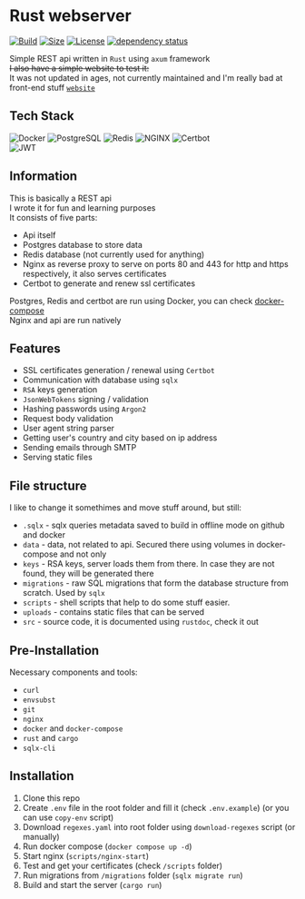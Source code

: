 # Rust webserver
[![Build](https://img.shields.io/github/actions/workflow/status/Efimish/rust-webserver/build.yaml?logo=GitHub)](https://github.com/Efimish/rust-webserver)
[![Size](https://img.shields.io/github/languages/code-size/Efimish/rust-webserver)](https://github.com/Efimish/rust-webserver)
[![License](https://img.shields.io/github/license/Efimish/rust-webserver)](https://github.com/Efimish/rust-webserver/blob/main/LICENSE)
[![dependency status](https://deps.rs/repo/github/Efimish/rust-webserver/status.svg)](https://deps.rs/repo/github/Efimish/rust-webserver)

Simple REST api written in `Rust` using `axum` framework\
~~I also have a simple website to test it:~~\
It was not updated in ages, not currently maintained
and I'm really bad at front-end stuff
[`website`](../../../website)

## Tech Stack
![Docker](https://img.shields.io/badge/-Docker-2496ED?logo=docker&logoColor=fff)
![PostgreSQL](https://img.shields.io/badge/-PostgreSQL-4169E1?logo=postgresql&logoColor=fff)
![Redis](https://img.shields.io/badge/-Redis-DC382D?logo=redis&logoColor=fff)
![NGINX](https://img.shields.io/badge/-NGINX-009639?logo=nginx&logoColor=fff)
![Certbot](https://img.shields.io/badge/-Certbot-003A70?logo=letsencrypt&logoColor=fff)\
![JWT](https://img.shields.io/badge/-Json%20Web%20Tokens-000?logo=jsonwebtokens)

## Information
This is basically a REST api\
I wrote it for fun and learning purposes\
It consists of five parts:
- Api itself
- Postgres database to store data
- Redis database (not currently used for anything)
- Nginx as reverse proxy to serve on ports 80 and 443 for http and https respectively, it also serves certificates
- Certbot to generate and renew ssl certificates

Postgres, Redis and certbot are run using Docker, you can check [docker-compose](./docker-compose.yaml)\
Nginx and api are run natively

## Features
- SSL certificates generation / renewal using `Certbot`
- Communication with database using `sqlx`
- `RSA` keys generation
- `JsonWebTokens` signing / validation
- Hashing passwords using `Argon2`
- Request body validation
- User agent string parser
- Getting user's country and city based on ip address
- Sending emails through SMTP
- Serving static files

## File structure
I like to change it somethimes and move stuff around, but still:
- `.sqlx` - sqlx queries metadata saved to build in offline mode on github and docker
- `data` - data, not related to api. Secured there using volumes in docker-compose and not only
- `keys` - RSA keys, server loads them from there. In case they are not found, they will be generated there
- `migrations` - raw SQL migrations that form the database structure from scratch. Used by `sqlx`
- `scripts` - shell scripts that help to do some stuff easier.
- `uploads` - contains static files that can be served
- `src` - source code, it is documented using `rustdoc`, check it out

## Pre-Installation
Necessary components and tools:
- `curl`
- `envsubst`
- `git`
- `nginx`
- `docker` and `docker-compose`
- `rust` and `cargo`
- `sqlx-cli`

## Installation
1. Clone this repo
2. Create `.env` file in the root folder and fill it (check `.env.example`)
(or you can use `copy-env` script)
3. Download `regexes.yaml` into root folder using `download-regexes` script (or manually)
4. Run docker compose (`docker compose up -d`)
5. Start nginx (`scripts/nginx-start`)
6. Test and get your certificates (check `/scripts` folder)
7. Run migrations from `/migrations` folder (`sqlx migrate run`)
8. Build and start the server (`cargo run`)
